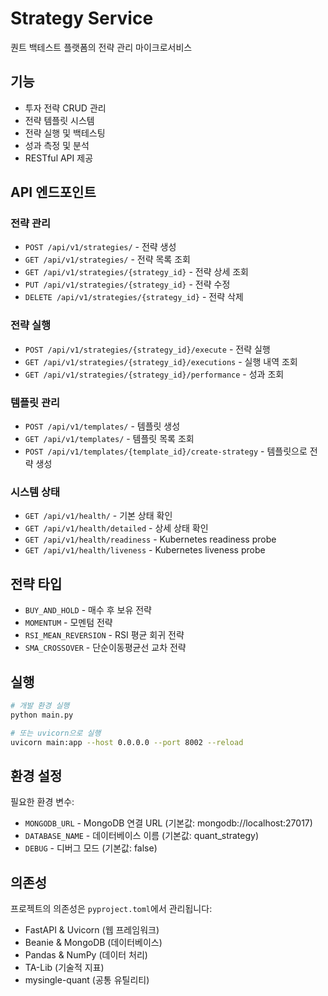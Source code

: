 # Strategy Service

퀀트 백테스트 플랫폼의 전략 관리 마이크로서비스

## 기능

- 투자 전략 CRUD 관리
- 전략 템플릿 시스템
- 전략 실행 및 백테스팅
- 성과 측정 및 분석
- RESTful API 제공

## API 엔드포인트

### 전략 관리
- `POST /api/v1/strategies/` - 전략 생성
- `GET /api/v1/strategies/` - 전략 목록 조회
- `GET /api/v1/strategies/{strategy_id}` - 전략 상세 조회
- `PUT /api/v1/strategies/{strategy_id}` - 전략 수정
- `DELETE /api/v1/strategies/{strategy_id}` - 전략 삭제

### 전략 실행
- `POST /api/v1/strategies/{strategy_id}/execute` - 전략 실행
- `GET /api/v1/strategies/{strategy_id}/executions` - 실행 내역 조회
- `GET /api/v1/strategies/{strategy_id}/performance` - 성과 조회

### 템플릿 관리
- `POST /api/v1/templates/` - 템플릿 생성
- `GET /api/v1/templates/` - 템플릿 목록 조회
- `POST /api/v1/templates/{template_id}/create-strategy` - 템플릿으로 전략 생성

### 시스템 상태
- `GET /api/v1/health/` - 기본 상태 확인
- `GET /api/v1/health/detailed` - 상세 상태 확인
- `GET /api/v1/health/readiness` - Kubernetes readiness probe
- `GET /api/v1/health/liveness` - Kubernetes liveness probe

## 전략 타입

- `BUY_AND_HOLD` - 매수 후 보유 전략
- `MOMENTUM` - 모멘텀 전략
- `RSI_MEAN_REVERSION` - RSI 평균 회귀 전략
- `SMA_CROSSOVER` - 단순이동평균선 교차 전략

## 실행

```bash
# 개발 환경 실행
python main.py

# 또는 uvicorn으로 실행
uvicorn main:app --host 0.0.0.0 --port 8002 --reload
```

## 환경 설정

필요한 환경 변수:
- `MONGODB_URL` - MongoDB 연결 URL (기본값: mongodb://localhost:27017)
- `DATABASE_NAME` - 데이터베이스 이름 (기본값: quant_strategy)
- `DEBUG` - 디버그 모드 (기본값: false)

## 의존성

프로젝트의 의존성은 `pyproject.toml`에서 관리됩니다:
- FastAPI & Uvicorn (웹 프레임워크)
- Beanie & MongoDB (데이터베이스)
- Pandas & NumPy (데이터 처리)
- TA-Lib (기술적 지표)
- mysingle-quant (공통 유틸리티)
